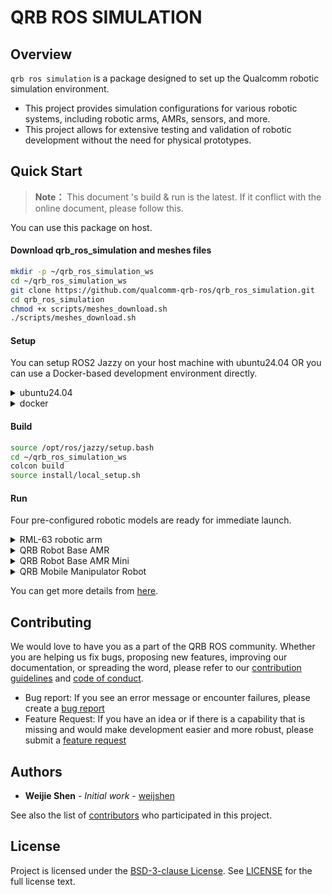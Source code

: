 
# QRB ROS SIMULATION

## Overview
`qrb ros simulation` is a package designed to set up the Qualcomm robotic simulation environment. 
- This project provides simulation configurations for various robotic systems, including robotic arms, AMRs, sensors, and more.
- This project allows for extensive testing and validation of robotic development without the need for physical prototypes.

## Quick Start

> **Note：**
> This document 's build & run is the latest.
> If it conflict with the online document, please follow this.

You can use this package on host.

#### Download qrb_ros_simulation and meshes files

```bash
mkdir -p ~/qrb_ros_simulation_ws
cd ~/qrb_ros_simulation_ws
git clone https://github.com/qualcomm-qrb-ros/qrb_ros_simulation.git
cd qrb_ros_simulation
chmod +x scripts/meshes_download.sh
./scripts/meshes_download.sh
```

#### Setup

You can setup ROS2 Jazzy on your host machine with ubuntu24.04 OR you can use a Docker-based development environment directly.

<details>
<summary>ubuntu24.04</summary>

1. Please follow this [steps](https://docs.ros.org/en/jazzy/Installation/Ubuntu-Install-Debs.html) to install ros-jazzy-desktop and setup ROS env.
2. Install gazebo with ROS and other dependencies
```bash
sudo apt-get install -y ros-jazzy-ros-gz ros-jazzy-gz-ros2-control ros-jazzy-ros2-controllers
```

Next, you can follow the steps of [​**​Build**](#build)​​ and ​[​**Run**](#run) to launch the simulation.environment

</details>

<details>
<summary>docker</summary>

1. Build the docker image locally
```bash
cd qrb_ros_simulation
chmod +x scripts/docker_build.sh
./scripts/docker_build.sh
```
2. Start a docker container
```bash
chmod +x scripts/docker_run.sh
./scripts/docker_run.sh
```
3. In a separate terminal, copy the qrb_ros_simulation project to the docker container
```bash
docker cp ~/qrb_ros_simulation_ws qrb_ros_simulation_container:/root/qrb_ros_simulation_ws
```
4. Enable SSH service in the docker container
```bash
# set the password of user root
(docker) passwd
# enable SSH service
(docker) service ssh start
```
5. Login to the docker container by SSH
```bash
ssh -X -p 222 root@your_host_ip
```

Next, you can follow the steps of [​**​Build**](#build)​​ and ​[​**Run**](#run) to launch the simulation environment within the Docker container.

</details>

#### Build

```bash
source /opt/ros/jazzy/setup.bash
cd ~/qrb_ros_simulation_ws
colcon build
source install/local_setup.sh
```

#### Run

Four pre-configured robotic models are ready for immediate launch. 

<details>
<summary>RML-63 robotic arm</summary>

1. launch RML-63 robotic arm in gazebo
```bash
ros2 launch qrb_ros_sim_gazebo gazebo_rml_63_gripper.launch.py
```
2. Press the `Play` button to start the simulation
3. In a separate terminal, load the controllers of RML-63
```bash
cd ~/qrb_ros_simulation_ws
source install/local_setup.sh
ros2 launch qrb_ros_sim_gazebo gazebo_rml_63_gripper_load_controller.launch.py
```
</details>

<details>
<summary>QRB Robot Base AMR</summary>

```bash
ros2 launch qrb_ros_sim_gazebo gazebo_robot_base.launch.py
```
</details>

<details>
<summary>QRB Robot Base AMR Mini</summary>

```bash
ros2 launch qrb_ros_sim_gazebo gazebo_robot_base_mini.launch.py
```
</details>

<details>
<summary>QRB Mobile Manipulator Robot</summary>

1. launch
```bash
ros2 launch qrb_ros_sim_gazebo gazebo_mobile_manipulator.launch.py
```
2. Press the `Play` button to start the simulation
3. In a separate terminal, load the controllers of Mobile Manipulator Robot
```bash
cd ~/qrb_ros_simulation_ws
source install/local_setup.sh
ros2 launch qrb_ros_sim_gazebo gazebo_rml_63_gripper_load_controller.launch.py
```
</details>
</details>

You can get more details from [here](https://quic-qrb-ros.github.io/main/index.html).

## Contributing

We would love to have you as a part of the QRB ROS community. Whether you are helping us fix bugs, proposing new features, improving our documentation, or spreading the word, please refer to our [contribution guidelines](./CONTRIBUTING.md) and [code of conduct](./CODE_OF_CONDUCT.md).

- Bug report: If you see an error message or encounter failures, please create a [bug report](../../issues)
- Feature Request: If you have an idea or if there is a capability that is missing and would make development easier and more robust, please submit a [feature request](../../issues)


## Authors

* **Weijie Shen** - *Initial work* - [weijshen](https://github.com/quic-weijshen)

See also the list of [contributors](https://github.com/qualcomm-qrb-ros/qrb_ros_simulation/graphs/contributors) who participated in this project.


## License

Project is licensed under the [BSD-3-clause License](https://spdx.org/licenses/BSD-3-Clause.html). See [LICENSE](./LICENSE) for the full license text.

